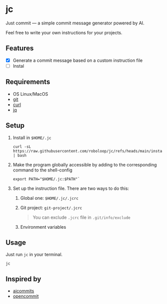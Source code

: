# jc

Just commit — a simple commit message generator powered by AI.

Feel free to write your own instructions for your projects.

## Features

- [x] Generate a commit message based on a custom instruction file 
- [ ] Instal

## Requirements

- OS Linux/MacOS
- [git](https://git-scm.com/)
- [curl](https://curl.se/)
- [jq](https://github.com/jqlang/jq)

## Setup

1. Install in `$HOME/.jc`
    
   ```shell
   curl -sL https://raw.githubusercontent.com/roboloop/jc/refs/heads/main/install.sh | bash
   ```

2. Make the program globally accessible by adding to the corresponding command to the shell-config

   ```shell
   export PATH="$HOME/.jc:$PATH"`
   ```
   
3. Set up the instruction file. There are two ways to do this: 

   1. Global one: `$HOME/.jc/.jcrc`

   2. Git project: `git-project/.jcrc`

      > You can exclude `.jcrc` file in `.git/info/exclude`

   3. Environment variables

## Usage

Just run `jc` in your terminal.

```shell
jc
```

## Inspired by

- [aicommits](https://github.com/Nutlope/aicommits)
- [opencommit](https://github.com/di-sukharev/opencommit)

